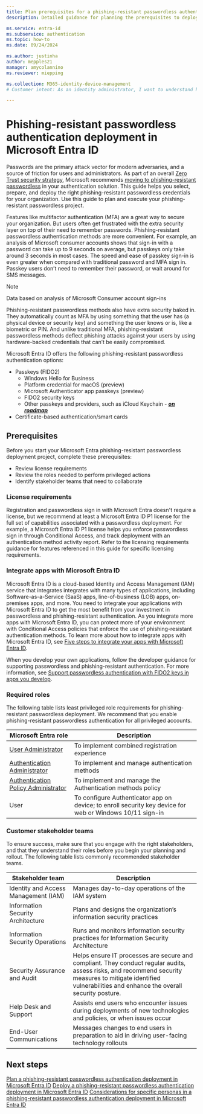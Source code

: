 ```yaml
---
title: Plan prerequisites for a phishing-resistant passwordless authentication deployment in Microsoft Entra ID
description: Detailed guidance for planning the prerequisites to deploy passwordless and phishing-resistant authentication for organizations that use Microsoft Entra ID.

ms.service: entra-id 
ms.subservice: authentication
ms.topic: how-to
ms.date: 09/24/2024

ms.author: justinha
author: mepples21
manager: amycolannino
ms.reviewer: miepping

ms.collection: M365-identity-device-management
# Customer intent: As an identity administrator, I want to understand how to plan phishing-resistant and passwordless authentication deployment in Microsoft Entra ID

---
```

# Phishing-resistant passwordless authentication deployment in Microsoft Entra ID

Passwords are the primary attack vector for modern adversaries, and a source of friction for users and administrators. As part of an overall [Zero Trust security strategy](/security/business/zero-trust), Microsoft recommends [moving to phishing-resistant passwordless](https://www.microsoft.com/security/business/solutions/passwordless-authentication) in your authentication solution. This guide helps you select, prepare, and deploy the right phishing-resistant passwordless credentials for your organization. Use this guide to plan and execute your phishing-resistant passwordless project.

Features like multifactor authentication (MFA) are a great way to secure your organization. But users often get frustrated with the extra security layer on top of their need to remember passwords. Phishing-resistant passwordless authentication methods are more convenient. For example, an analysis of Microsoft consumer accounts shows that sign-in with a password can take up to 9 seconds on average, but passkeys only take around 3 seconds in most cases. The speed and ease of passkey sign-in is even greater when compared with traditional password and MFA sign in. Passkey users don’t need to remember their password, or wait around for SMS messages.

> [!NOTE]
> Data based on analysis of Microsoft Consumer account sign-ins

Phishing-resistant passwordless methods also have extra security baked in. They automatically count as MFA by using something that the user has (a physical device or security key) and something the user knows or is, like a biometric or PIN. And unlike traditional MFA, phishing-resistant passwordless methods deflect phishing attacks against your users by using hardware-backed credentials that can’t be easily compromised. 

Microsoft Entra ID offers the following phishing-resistant passwordless authentication options:

- Passkeys (FIDO2)
  - Windows Hello for Business
  - Platform credential for macOS (preview)
  - Microsoft Authenticator app passkeys (preview)
  - FIDO2 security keys
  - Other passkeys and providers, such as iCloud Keychain - [**_on roadmap_**](https://techcommunity.microsoft.com/t5/microsoft-entra-blog/public-preview-expanding-passkey-support-in-microsoft-entra-id/ba-p/4062702)
- Certificate-based authentication/smart cards

## Prerequisites

Before you start your Microsoft Entra phishing-resistant passwordless deployment project, complete these prerequisites: 

- Review license requirements
- Review the roles needed to perform privileged actions
- Identify stakeholder teams that need to collaborate

### License requirements

Registration and passwordless sign in with Microsoft Entra doesn't require a license, but we recommend at least a Microsoft Entra ID P1 license for the full set of capabilities associated with a passwordless deployment. For example, a Microsoft Entra ID P1 license helps you enforce passwordless sign in through Conditional Access, and track deployment with an authentication method activity report. Refer to the licensing requirements guidance for features referenced in this guide for specific licensing requirements.

### Integrate apps with Microsoft Entra ID

Microsoft Entra ID is a cloud-based Identity and Access Management (IAM) service that integrates integrates with many types of applications, including Software-as-a-Service (SaaS) apps, line-of-business (LOB) apps, on-premises apps, and more. You need to integrate your applications with Microsoft Entra ID to get the most benefit from your investment in passwordless and phishing-resistant authentication. As you integrate more apps with Microsoft Entra ID, you can protect more of your environment with Conditional Access policies that enforce the use of phishing-resistant authentication methods. To learn more about how to integrate apps with Microsoft Entra ID, see [Five steps to integrate your apps with Microsoft Entra ID](~/fundamentals/five-steps-to-full-application-integration.md).

When you develop your own applications, follow the developer guidance for supporting passwordless and phishing-resistant authentication. For more information, see [Support passwordless authentication with FIDO2 keys in apps you develop](~/identity-platform/support-fido2-authentication.md).
 
### Required roles

The following table lists least privileged role requirements for phishing-resistant passwordless deployment. We recommend that you enable phishing-resistant passwordless authentication for all privileged accounts.

Microsoft Entra role                | Description
------------------------------------|---------------------------------------------
[User Administrator](~/identity/role-based-access-control/permissions-reference.md#user-administrator) | To implement combined registration experience
[Authentication Administrator](~/identity/role-based-access-control/permissions-reference.md#authentication-administrator) | To implement and manage authentication methods
[Authentication Policy Administrator](~/identity/role-based-access-control/permissions-reference.md#authentication-policy-administrator) | To implement and manage the Authentication methods policy
User                                | To configure Authenticator app on device; to enroll security key device for web or Windows 10/11 sign-in

### Customer stakeholder teams

To ensure success, make sure that you engage with the right stakeholders, and that they understand their roles before you begin your planning and rollout. The following table lists commonly recommended stakeholder teams.

Stakeholder team                    | Description
------------------------------------|------------------------------------------------
Identity and Access Management (IAM) | Manages day-to-day operations of the IAM system
Information Security Architecture	   | Plans and designs the organization’s information security practices
Information Security Operations	     | Runs and monitors information security practices for Information Security Architecture
Security Assurance and Audit         | Helps ensure IT processes are secure and compliant. They conduct regular audits, assess risks, and recommend security measures to mitigate identified vulnerabilities and enhance the overall security posture.
Help Desk and Support	               | Assists end users who encounter issues during deployments of new technologies and policies, or when issues occur 
End-User Communications	             | Messages changes to end users in preparation to aid in driving user-facing technology rollouts


## Next steps


[Plan a phishing-resistant passwordless authentication deployment in Microsoft Entra ID](how-to-plan-phishing-resistant-passwordless-authentication.md)
[Deploy a phishing-resistant passwordless authentication deployment in Microsoft Entra ID](how-to-deploy-phishing-resistant-passwordless-authentication.md)
[Considerations for specific personas in a phishing-resistant passwordless authentication deployment in Microsoft Entra ID](how-to-plan-persona-phishing-resistant-passwordless-authentication.md)
